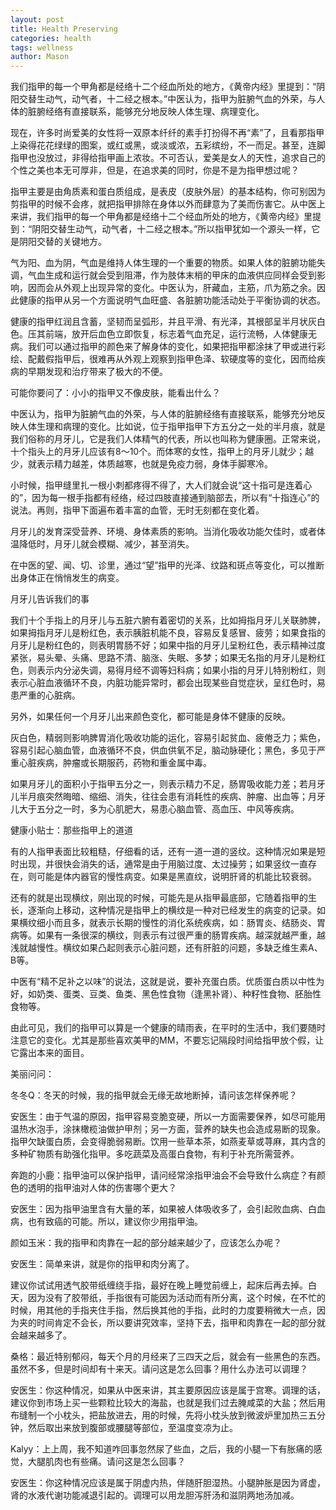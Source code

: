 ```yaml
---
layout: post
title: Health Preserving
categories: health
tags: wellness
author: Mason
---
```


我们指甲的每一个甲角都是经络十二个经血所处的地方，《黄帝内经》里提到：“阴阳交替生动气，动气者，十二经之根本。”中医认为，指甲为脏腑气血的外荣，与人体的脏腑经络有直接联系，能够充分地反映人体生理、病理变化。

现在，许多时尚爱美的女性将一双原本纤纤的素手打扮得不再“素”了，且看那指甲上染得花花绿绿的图案，或红或黑，或淡或浓，五彩缤纷，不一而足。甚至，连脚指甲也没放过，非得给指甲画上浓妆。不可否认，爱美是女人的天性，追求自己的个性之美也本无可厚非，但是，在追求美的同时，你是不是为指甲想过呢？

指甲主要是由角质素和蛋白质组成，是表皮（皮肤外层）的基本结构，你可别因为剪指甲的时候不会疼，就把指甲排除在身体以外而肆意为了美而伤害它。从中医上来讲，我们指甲的每一个甲角都是经络十二个经血所处的地方，《黄帝内经》里提到：“阴阳交替生动气，动气者，十二经之根本。”所以指甲犹如一个源头一样，它是阴阳交替的关键地方。

气为阳、血为阴，气血是维持人体生理的一个重要的物质。如果人体的脏腑功能失调，气血生成和运行就会受到阻滞，作为肢体末梢的甲床的血液供应同样会受到影响，因而会从外观上出现异常的变化。中医认为，肝藏血，主筋，爪为筋之余。因此健康的指甲从另一个方面说明气血旺盛、各脏腑功能活动处于平衡协调的状态。

健康的指甲红润且含蓄，坚韧而呈弧形，并且平滑、有光泽，其根部呈半月状灰白色。压其前端，放开后血色立即恢复，标志着气血充足，运行流畅，人体健康无病。我们可以通过指甲的颜色来了解身体的变化，如果把指甲都涂抹了甲或进行彩绘、配戴假指甲后，很难再从外观上观察到指甲色泽、软硬度等的变化，因而给疾病的早期发现和治疗带来了极大的不便。

可能你要问了：小小的指甲又不像皮肤，能看出什么？

中医认为，指甲为脏腑气血的外荣，与人体的脏腑经络有直接联系，能够充分地反映人体生理和病理的变化。比如说，位于指甲指甲下方五分之一处的半月痕，就是我们俗称的月牙儿，它是我们人体精气的代表，所以也叫称为健康圈。正常来说，十个指头上的月牙儿应该有8～10个。而体寒的女性，指甲上的月牙儿就少；越少，就表示精力越差，体质越寒，也就是免疫力弱，身体手脚寒冷。

小时候，指甲缝里扎一根小刺都疼得不得了，大人们就会说“这十指可是连着心的”，因为每一根手指都有经络，经过四肢直接通到脑部去，所以有“十指连心”的说法。再则，指甲下面遍布着丰富的血管，无时无刻都在变化着。

月牙儿的发育深受营养、环境、身体素质的影响。当消化吸收功能欠佳时，或者体温降低时，月牙儿就会模糊、减少，甚至消失。

在中医的望、闻、切、诊里，通过“望”指甲的光泽、纹路和斑点等变化，可以推断出身体正在悄悄发生的病变。

月牙儿告诉我们的事

我们十个手指上的月牙儿与五脏六腑有着密切的关系，比如拇指月牙儿关联肺脾，如果拇指月牙儿是粉红色，表示胰脏机能不良，容易反复感冒、疲劳；如果食指的月牙儿是粉红色的，则表明胃肠不好；如果中指的月牙儿呈粉红色，表示精神过度紧张，易头晕、头痛、思路不清、脑涨、失眠、多梦；如果无名指的月牙儿是粉红色，则表示内分泌失调，易得月经不调等妇科病；如果小指的月牙儿特别粉红，则表示心脏血液循环不良，内脏功能异常时，都会出现某些自觉症状，呈红色时，易患严重的心脏病。

另外，如果任何一个月牙儿出来颜色变化，都可能是身体不健康的反映。

灰白色，精弱则影响脾胃消化吸收功能的运化，容易引起贫血、疲倦乏力；紫色，容易引起心脑血管，血液循环不良，供血供氧不足，脑动脉硬化；黑色，多见于严重心脏疾病，肿瘤或长期服药，药物和重金属中毒。

如果月牙儿的面积小于指甲五分之一，则表示精力不足，肠胃吸收能力差；若月牙儿半月痕突然晦暗、缩细、消失，往往会患有消耗性的疾病、肿瘤、出血等；月牙儿大于五分之一时，多为心肌肥大，易患心脑血管、高血压、中风等疾病。

健康小贴士：那些指甲上的道道

有的人指甲表面比较粗糙，仔细看的话，还有一道一道的竖纹。这种情况如果是短时出现，并很快会消失的话，通常是由于用脑过度、太过操劳；如果竖纹一直存在，则可能是体内器官的慢性病变。如果是黑直纹，说明肝肾的机能比较衰弱。

还有的就是出现横纹，刚出现的时候，可能先是从指甲最底部，它随着指甲的生长，逐渐向上移动，这种情况是指甲上的横纹是一种对已经发生的病变的记录。如果横纹细小而且多，就表示长期的慢性的消化系统疾病，如：肠胃炎、结肠炎、胃病等。如果有一条很深的横纹，则表示有过很严重的肠胃疾病。越深就越严重，越浅就越慢性。横纹如果凸起则表示心脏问题，还有肝脏的问题，多缺乏维生素A、B等。

中医有“精不足补之以味”的说法，这就是说，要补充蛋白质。优质蛋白质以中性为好，如奶类、蛋类、豆类、鱼类、黑色性食物（逢黑补肾）、种籽性食物、胚胎性食物等。

由此可见，我们的指甲可以算是一个健康的晴雨表，在平时的生活中，我们要随时注意它的变化。尤其是那些喜欢美甲的MM，不要忘记隔段时间给指甲放个假，让它露出本来的面目。

美丽问问：

冬冬Q：冬天的时候，我的指甲就会无缘无故地断掉，请问该怎样保养呢？

安医生：由于气温的原因，指甲容易变脆变硬，所以一方面需要保养，如尽可能用温热水泡手，涂抹橄榄油做护甲剂；另一方面，营养的缺失也会造成易断的现象。指甲欠缺蛋白质，会变得脆弱易断。饮用一些草本茶，如燕麦草或荨麻，其内含的多种矿物质有助强化指甲。多吃蔬菜及高蛋白食物，有利于补充所需营养。

奔跑的小鹿：指甲油可以保护指甲，请问经常涂指甲油会不会导致什么病症？有颜色的透明的指甲油对人体的伤害哪个更大？

安医生：因为指甲油里含有大量的苯，如果被人体吸收多了，会引起败血病、白血病，也有致癌的可能。所以，建议你少用指甲油。

颜如玉米：我的指甲和肉靠在一起的部分越来越少了，应该怎么办呢？

安医生：简单来讲，就是你的指甲和肉分离了。

建议你试试用透气胶带纸缠绕手指，最好在晚上睡觉前缠上，起床后再去掉。白天，因为没有了胶带纸，手指很有可能因为活动而有所分离，这个时候，在不忙的时候，用其他的手指夹住手指，然后换其他的手指，此时的力度要稍微大一点，因为夹的时间肯定不会长，所以要讲究效率，坚持下去，指甲和肉靠在一起的部分就会越来越多了。

桑格：最近特别郁闷，每天个月的月经来了三四天之后，就会有一些黑色的东西。虽然不多，但是时间却有十来天。请问这是怎么回事？用什么办法可以调理？

安医生：你这种情况，如果从中医来讲，其主要原因应该是属于宫寒。调理的话，建议你到市场上买一些颗粒比较大的海盐，也就是我们过去腌咸菜的大盐；然后用布缝制一个小枕头，把盐放进去，用的时候，先将小枕头放到微波炉里加热三五分钟，然后取出来放到腹部或腰腿等部位，至温度变凉为止。

Kalyy：上上周，我不知道咋回事忽然尿了些血，之后，我的小腿一下有胀痛的感觉，大腿肌肉也有些痛。请问这是怎么回事？

安医生：你这种情况应该是属于阴虚内热，伴随肝胆湿热。小腿肿胀是因为肾虚，肾的水液代谢功能减退引起的。调理可以用龙胆泻肝汤和滋阴两地汤加减。
